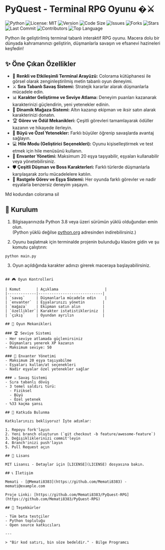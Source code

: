
# PyQuest - Terminal RPG Oyunu �⚔️

![Python](https://img.shields.io/badge/python-3.8%2B-blue)
![License: MIT](https://img.shields.io/badge/License-MIT-green)
![Version](https://img.shields.io/badge/version-1.0.0-orange)
![Code Size](https://img.shields.io/github/languages/code-size/Memati8383/PyQuest-RPG)
![Issues](https://img.shields.io/github/issues/Memati8383/PyQuest-RPG)
![Forks](https://img.shields.io/github/forks/Memati8383/PyQuest-RPG)
![Stars](https://img.shields.io/github/stars/Memati8383/PyQuest-RPG)
![Last Commit](https://img.shields.io/github/last-commit/Memati8383/PyQuest-RPG)
![Contributors](https://img.shields.io/github/contributors/Memati8383/PyQuest-RPG)
![Top Language](https://img.shields.io/github/languages/top/Memati8383/PyQuest-RPG)


Python ile geliştirilmiş terminal tabanlı interaktif RPG oyunu. Macera dolu bir dünyada kahramanınızı geliştirin, düşmanlarla savaşın ve efsanevi hazineleri keşfedin!

## ✨ Öne Çıkan Özellikler

- 🎨 **Renkli ve Etkileşimli Terminal Arayüzü:** Colorama kütüphanesi ile görsel olarak zenginleştirilmiş metin tabanlı oyun deneyimi.
- ⚔️ **Sıra Tabanlı Savaş Sistemi:** Stratejik kararlar alarak düşmanlarla mücadele edin.
- 📊 **Karakter Geliştirme ve Seviye Atlama:** Deneyim puanları kazanarak karakterinizi güçlendirin, yeni yetenekler edinin.
- 🛒 **Dinamik Mağaza Sistemi:** Altın kazanıp ekipman ve iksir satın alarak karakterinizi donatın.
- 🏆 **Görev ve Ödül Mekanikleri:** Çeşitli görevleri tamamlayarak ödüller kazanın ve hikayede ilerleyin.
- 🧙 **Büyü ve Özel Yetenekler:** Farklı büyüler öğrenip savaşlarda avantaj sağlayın.
- 💻 **Hile Modu (Geliştirici Seçenekleri):** Oyunu kişiselleştirmek ve test etmek için hile menüsünü kullanın.
- 🎒 **Envanter Yönetimi:** Maksimum 20 eşya taşıyabilir, eşyaları kullanabilir veya yönetebilirsiniz.
- 🛡️ **Çeşitli Düşman ve Boss Karakterleri:** Farklı türlerde düşmanlarla karşılaşarak zorlu mücadelelere katılın.
- 🔄 **Rastgele Görev ve Eşya Sistemi:** Her oyunda farklı görevler ve nadir eşyalarla benzersiz deneyim yaşayın.

Md kodundan colorama sil

## 🚀 Kurulum

1. Bilgisayarınızda Python 3.8 veya üzeri sürümün yüklü olduğundan emin olun.  
   (Python yüklü değilse [python.org](https://www.python.org/downloads/) adresinden indirebilirsiniz.)

2. Oyunu başlatmak için terminalde projenin bulunduğu klasöre gidin ve şu komutu çalıştırın:

```
python main.py
```

3. Oyun açıldığında karakter adınızı girerek maceraya başlayabilirsiniz.
```

## 🎮 Oyun Kontrolleri

| Komut       | Açıklama                     |
|-------------|-----------------------------|
| `savaş`     | Düşmanlarla mücadele edin    |
| `envanter`  | Eşyalarınızı yönetin        |
| `mağaza`    | Ekipman satın alın          |
| `özellikler`| Karakter istatistikleriniz  |
| `çıkış`     | Oyundan ayrılın             |

## 🧩 Oyun Mekanikleri

### 🏆 Seviye Sistemi
- Her seviye atlamada güçlenirsiniz
- Düşmanları yenerek XP kazanın
- Maksimum seviye: 50

### 🎒 Envanter Yönetimi
- Maksimum 20 eşya taşıyabilme
- Eşyaları kullan/at seçenekleri
- Nadir eşyalar özel yetenekler sağlar

### ⚔️ Savaş Sistemi
- Sıra tabanlı dövüş
- 3 temel saldırı türü:
  - Fiziksel
  - Büyü
  - Özel yetenek
- %33 kaçma şansı

## 🤝 Katkıda Bulunma

Katkılarınızı bekliyoruz! İşte adımlar:

1. Repoyu fork'layın
2. Yeni branch oluşturun (`git checkout -b feature/awesome-feature`)
3. Değişikliklerinizi commit'leyin
4. Branch'inizi push'layın
5. Pull Request açın

## 📜 Lisans

MIT Lisansı - Detaylar için [LICENSE](LICENSE) dosyasına bakın.

## 📞 İletişim

Memati - [@Memati8383](https://github.com/Memati8383) - memati@example.com

Proje Linki: [https://github.com/Memati8383/PyQuest-RPG](https://github.com/Memati8383/PyQuest-RPG)

## 🙏 Teşekkürler

- Tüm beta testçiler
- Python topluluğu
- Open source katkıcıları

---

> "Bir kod satırı, bin söze bedeldir." - Bilge Programcı
